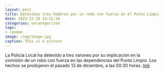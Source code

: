 ```yaml
---
layout: post
title: Detenidos tres hombres por un robo con fuerza en el Punto Limpio
date: 2023-12-20 14:31:34
categories: uncategorized
tags:
- random
image: /img/image.jpg
caption: This is a picture
---
```

La Policía Local ha detenido a tres varones por su implicación en la comisión de un robo con fuerza en las dependencias del Punto Limpio. Los hechos se produjeron el pasado 13 de diciembre, a las 00:30 horas.   [link](https://www.ayto-villacanada.es/noticias/detenidos-tres-hombres-por-un-robo-con-fuerza-en-el-punto-limpio/)
